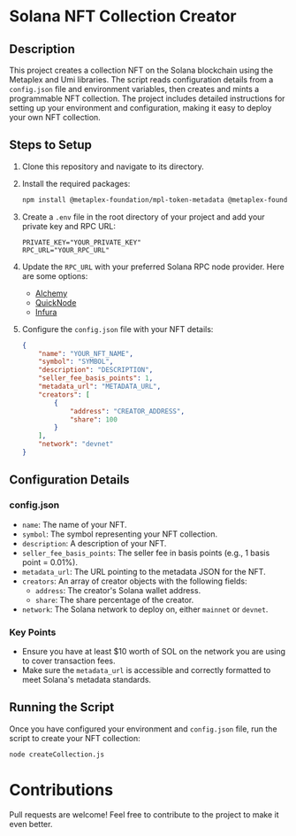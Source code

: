 # Solana NFT Collection Creator

## Description

This project creates a collection NFT on the Solana blockchain using the Metaplex and Umi libraries. The script reads configuration details from a `config.json` file and environment variables, then creates and mints a programmable NFT collection. The project includes detailed instructions for setting up your environment and configuration, making it easy to deploy your own NFT collection.

## Steps to Setup

1. Clone this repository and navigate to its directory.
2. Install the required packages:
    ```bash
    npm install @metaplex-foundation/mpl-token-metadata @metaplex-foundation/mpl-toolbox @metaplex-foundation/umi @metaplex-foundation/umi-bundle-defaults dotenv
    ```

3. Create a `.env` file in the root directory of your project and add your private key and RPC URL:
    ```env
    PRIVATE_KEY="YOUR_PRIVATE_KEY"
    RPC_URL="YOUR_RPC_URL"
    ```

4. Update the `RPC_URL` with your preferred Solana RPC node provider. Here are some options:
    - [Alchemy](https://www.alchemy.com/)
    - [QuickNode](https://www.quicknode.com/)
    - [Infura](https://www.infura.io/)

5. Configure the `config.json` file with your NFT details:
    ```json
    {
        "name": "YOUR_NFT_NAME",
        "symbol": "SYMBOL",
        "description": "DESCRIPTION",
        "seller_fee_basis_points": 1,
        "metadata_url": "METADATA_URL",
        "creators": [
            {
                "address": "CREATOR_ADDRESS",
                "share": 100
            }
        ],
        "network": "devnet"
    }
    ```

## Configuration Details

### config.json

- `name`: The name of your NFT.
- `symbol`: The symbol representing your NFT collection.
- `description`: A description of your NFT.
- `seller_fee_basis_points`: The seller fee in basis points (e.g., 1 basis point = 0.01%).
- `metadata_url`: The URL pointing to the metadata JSON for the NFT.
- `creators`: An array of creator objects with the following fields:
  - `address`: The creator's Solana wallet address.
  - `share`: The share percentage of the creator.
- `network`: The Solana network to deploy on, either `mainnet` or `devnet`.

### Key Points

- Ensure you have at least $10 worth of SOL on the network you are using to cover transaction fees.
- Make sure the `metadata_url` is accessible and correctly formatted to meet Solana's metadata standards.

## Running the Script

Once you have configured your environment and `config.json` file, run the script to create your NFT collection:
```bash
node createCollection.js
```


# Contributions
Pull requests are welcome! Feel free to contribute to the project to make it even better.
